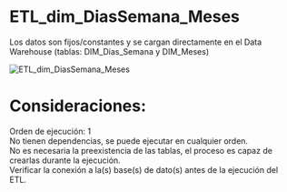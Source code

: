# ETL_dim_DiasSemana_Meses  

Los datos son fijos/constantes y se cargan directamente en el Data Warehouse (tablas: DIM_Dias_Semana y DIM_Meses)  

![ETL_dim_DiasSemana_Meses](https://github.com/user-attachments/assets/35a45d94-66cb-4c32-94fd-5febe0f29ec8)

# Consideraciones:

Orden de ejecución: 1  
No tienen dependencias, se puede ejecutar en cualquier orden.  
No es necesaria la preexistencia de las tablas, el proceso es capaz de crearlas durante la ejecución.  
Verificar la conexión a la(s) base(s) de dato(s) antes de la ejecución del ETL.  
